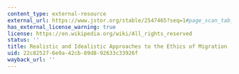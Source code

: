 ```yaml
---
content_type: external-resource
external_url: https://www.jstor.org/stable/2547465?seq=1#page_scan_tab_contents
has_external_license_warning: true
license: https://en.wikipedia.org/wiki/All_rights_reserved
status: ''
title: Realistic and Idealistic Approaches to the Ethics of Migration
uid: 22c82527-6e9a-42cb-89d8-92633c33926f
wayback_url: ''
---
```

